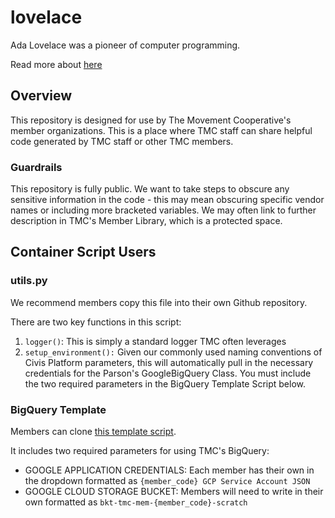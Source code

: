 # lovelace
Ada Lovelace was a pioneer of computer programming.

Read more about [here](https://en.wikipedia.org/wiki/Ada_Lovelace)

## Overview
This repository is designed for use by The Movement Cooperative's member organizations.
This is a place where TMC staff can share helpful code generated by TMC staff or other
TMC members. 

### Guardrails
This repository is fully public. We want to take steps to obscure any sensitive information 
in the code - this may mean obscuring specific vendor names or including more bracketed 
variables. We may often link to further description in TMC's Member Library, which is a 
protected space.

## Container Script Users
### utils.py
We recommend members copy this file into their own Github repository.

There are two key functions in this script:
1. `logger()`: This is simply a standard logger TMC often leverages
2. `setup_environment():` Given our commonly used naming conventions of Civis Platform
    parameters, this will automatically pull in the necessary credentials for the 
    Parson's GoogleBigQuery Class. You must include the two required parameters in the
    BigQuery Template Script below.

### BigQuery Template
Members can clone [this template script](https://platform.civisanalytics.com/spa/#/scripts/containers/256194736).

It includes two required parameters for using TMC's BigQuery:
- GOOGLE APPLICATION CREDENTIALS: Each member has their own in the dropdown formatted as 
    `{member_code} GCP Service Account JSON`
- GOOGLE CLOUD STORAGE BUCKET: Members will need to write in their own formatted as
    `bkt-tmc-mem-{member_code}-scratch`
